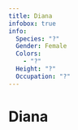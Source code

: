 ```yaml
---
title: Diana
infobox: true
info:
  Species: "?"
  Gender: Female
  Colors:
    - "?"
  Height: "?"
  Occupation: "?"
---
```


# Diana

